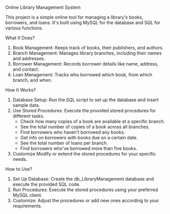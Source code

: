 Online Library Management System

This project is a simple online tool for managing a library's books, borrowers, and loans. It's built using MySQL for the database and SQL for various functions.

What It Does?
1. Book Management: Keeps track of books, their publishers, and authors.
2. Branch Management: Manages library branches, including their names and addresses.
3. Borrower Management: Records borrower details like name, address, and contact.
4. Loan Management: Tracks who borrowed which book, from which branch, and when.

How It Works?
1. Database Setup: Run the SQL script to set up the database and insert sample data.
2. Use Stored Procedures: Execute the provided stored procedures for different tasks.
   - Check how many copies of a book are available at a specific branch.
   - See the total number of copies of a book across all branches.
   - Find borrowers who haven't borrowed any books.
   - Get info on borrowers with books due on a certain date.
   - See the total number of loans per branch.
   - Find borrowers who've borrowed more than five books.
3. Customize Modify or extend the stored procedures for your specific needs.

How to Use?

1. Set Up Database: Create the db_LibraryManagement database and execute the provided SQL code.
2. Run Procedures: Execute the stored procedures using your preferred MySQL client.
3. Customize: Adjust the procedures or add new ones according to your requirements.


